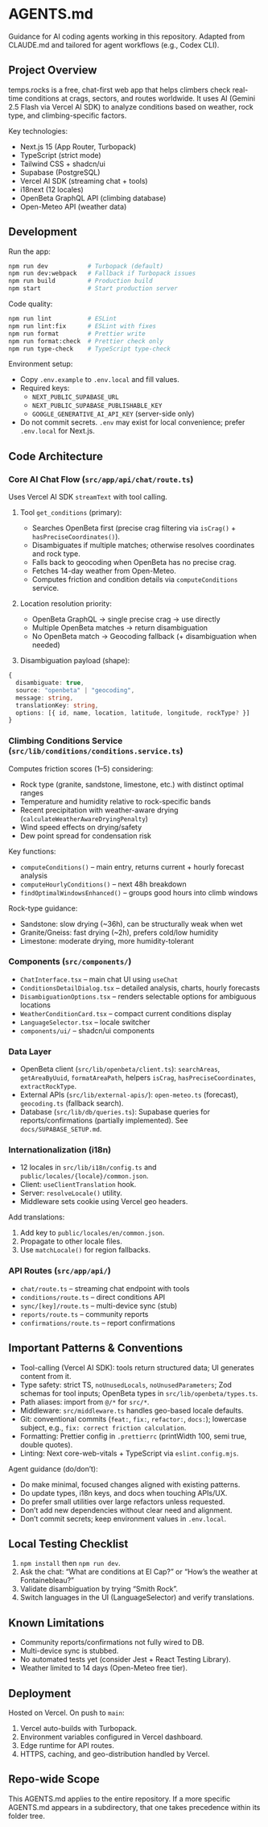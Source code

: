 # AGENTS.md

Guidance for AI coding agents working in this repository. Adapted from CLAUDE.md and tailored for agent workflows (e.g., Codex CLI).

## Project Overview

temps.rocks is a free, chat-first web app that helps climbers check real-time conditions at crags, sectors, and routes worldwide. It uses AI (Gemini 2.5 Flash via Vercel AI SDK) to analyze conditions based on weather, rock type, and climbing-specific factors.

Key technologies:

- Next.js 15 (App Router, Turbopack)
- TypeScript (strict mode)
- Tailwind CSS + shadcn/ui
- Supabase (PostgreSQL)
- Vercel AI SDK (streaming chat + tools)
- i18next (12 locales)
- OpenBeta GraphQL API (climbing database)
- Open-Meteo API (weather data)

## Development

Run the app:

```bash
npm run dev           # Turbopack (default)
npm run dev:webpack   # Fallback if Turbopack issues
npm run build         # Production build
npm start             # Start production server
```

Code quality:

```bash
npm run lint          # ESLint
npm run lint:fix      # ESLint with fixes
npm run format        # Prettier write
npm run format:check  # Prettier check only
npm run type-check    # TypeScript type-check
```

Environment setup:

- Copy `.env.example` to `.env.local` and fill values.
- Required keys:
  - `NEXT_PUBLIC_SUPABASE_URL`
  - `NEXT_PUBLIC_SUPABASE_PUBLISHABLE_KEY`
  - `GOOGLE_GENERATIVE_AI_API_KEY` (server-side only)
- Do not commit secrets. `.env` may exist for local convenience; prefer `.env.local` for Next.js.

## Code Architecture

### Core AI Chat Flow (`src/app/api/chat/route.ts`)

Uses Vercel AI SDK `streamText` with tool calling.

1. Tool `get_conditions` (primary):
   - Searches OpenBeta first (precise crag filtering via `isCrag()` + `hasPreciseCoordinates()`).
   - Disambiguates if multiple matches; otherwise resolves coordinates and rock type.
   - Falls back to geocoding when OpenBeta has no precise crag.
   - Fetches 14-day weather from Open-Meteo.
   - Computes friction and condition details via `computeConditions` service.

2. Location resolution priority:
   - OpenBeta GraphQL → single precise crag → use directly
   - Multiple OpenBeta matches → return disambiguation
   - No OpenBeta match → Geocoding fallback (+ disambiguation when needed)

3. Disambiguation payload (shape):

```ts
{
  disambiguate: true,
  source: "openbeta" | "geocoding",
  message: string,
  translationKey: string,
  options: [{ id, name, location, latitude, longitude, rockType? }]
}
```

### Climbing Conditions Service (`src/lib/conditions/conditions.service.ts`)

Computes friction scores (1–5) considering:

- Rock type (granite, sandstone, limestone, etc.) with distinct optimal ranges
- Temperature and humidity relative to rock-specific bands
- Recent precipitation with weather-aware drying (`calculateWeatherAwareDryingPenalty`)
- Wind speed effects on drying/safety
- Dew point spread for condensation risk

Key functions:

- `computeConditions()` – main entry, returns current + hourly forecast analysis
- `computeHourlyConditions()` – next 48h breakdown
- `findOptimalWindowsEnhanced()` – groups good hours into climb windows

Rock-type guidance:

- Sandstone: slow drying (~36h), can be structurally weak when wet
- Granite/Gneiss: fast drying (~2h), prefers cold/low humidity
- Limestone: moderate drying, more humidity-tolerant

### Components (`src/components/`)

- `ChatInterface.tsx` – main chat UI using `useChat`
- `ConditionsDetailDialog.tsx` – detailed analysis, charts, hourly forecasts
- `DisambiguationOptions.tsx` – renders selectable options for ambiguous locations
- `WeatherConditionCard.tsx` – compact current conditions display
- `LanguageSelector.tsx` – locale switcher
- `components/ui/` – shadcn/ui components

### Data Layer

- OpenBeta client (`src/lib/openbeta/client.ts`): `searchAreas`, `getAreaByUuid`, `formatAreaPath`, helpers `isCrag`, `hasPreciseCoordinates`, `extractRockType`.
- External APIs (`src/lib/external-apis/`): `open-meteo.ts` (forecast), `geocoding.ts` (fallback search).
- Database (`src/lib/db/queries.ts`): Supabase queries for reports/confirmations (partially implemented). See `docs/SUPABASE_SETUP.md`.

### Internationalization (i18n)

- 12 locales in `src/lib/i18n/config.ts` and `public/locales/{locale}/common.json`.
- Client: `useClientTranslation` hook.
- Server: `resolveLocale()` utility.
- Middleware sets cookie using Vercel geo headers.

Add translations:

1. Add key to `public/locales/en/common.json`.
2. Propagate to other locale files.
3. Use `matchLocale()` for region fallbacks.

### API Routes (`src/app/api/`)

- `chat/route.ts` – streaming chat endpoint with tools
- `conditions/route.ts` – direct conditions API
- `sync/[key]/route.ts` – multi-device sync (stub)
- `reports/route.ts` – community reports
- `confirmations/route.ts` – report confirmations

## Important Patterns & Conventions

- Tool-calling (Vercel AI SDK): tools return structured data; UI generates content from it.
- Type safety: strict TS, `noUnusedLocals`, `noUnusedParameters`; Zod schemas for tool inputs; OpenBeta types in `src/lib/openbeta/types.ts`.
- Path aliases: import from `@/*` for `src/*`.
- Middleware: `src/middleware.ts` handles geo-based locale defaults.
- Git: conventional commits (`feat:`, `fix:`, `refactor:`, `docs:`); lowercase subject, e.g., `fix: correct friction calculation`.
- Formatting: Prettier config in `.prettierrc` (printWidth 100, semi true, double quotes).
- Linting: Next core-web-vitals + TypeScript via `eslint.config.mjs`.

Agent guidance (do/don’t):

- Do make minimal, focused changes aligned with existing patterns.
- Do update types, i18n keys, and docs when touching APIs/UX.
- Do prefer small utilities over large refactors unless requested.
- Don’t add new dependencies without clear need and alignment.
- Don’t commit secrets; keep environment values in `.env.local`.

## Local Testing Checklist

1. `npm install` then `npm run dev`.
2. Ask the chat: “What are conditions at El Cap?” or “How’s the weather at Fontainebleau?”
3. Validate disambiguation by trying “Smith Rock”.
4. Switch languages in the UI (LanguageSelector) and verify translations.

## Known Limitations

- Community reports/confirmations not fully wired to DB.
- Multi-device sync is stubbed.
- No automated tests yet (consider Jest + React Testing Library).
- Weather limited to 14 days (Open-Meteo free tier).

## Deployment

Hosted on Vercel. On push to `main`:

1. Vercel auto-builds with Turbopack.
2. Environment variables configured in Vercel dashboard.
3. Edge runtime for API routes.
4. HTTPS, caching, and geo-distribution handled by Vercel.

## Repo-wide Scope

This AGENTS.md applies to the entire repository. If a more specific AGENTS.md appears in a subdirectory, that one takes precedence within its folder tree.
